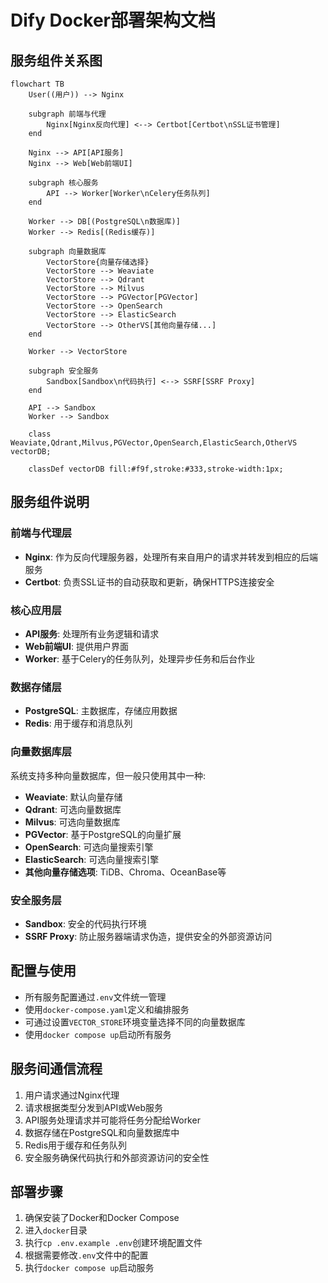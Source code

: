 # Dify Docker部署架构文档

## 服务组件关系图

```mermaid
flowchart TB
    User((用户)) --> Nginx
    
    subgraph 前端与代理
        Nginx[Nginx反向代理] <--> Certbot[Certbot\nSSL证书管理]
    end
    
    Nginx --> API[API服务]
    Nginx --> Web[Web前端UI]
    
    subgraph 核心服务
        API --> Worker[Worker\nCelery任务队列]
    end
    
    Worker --> DB[(PostgreSQL\n数据库)]
    Worker --> Redis[(Redis缓存)]
    
    subgraph 向量数据库
        VectorStore{向量存储选择}
        VectorStore --> Weaviate
        VectorStore --> Qdrant
        VectorStore --> Milvus
        VectorStore --> PGVector[PGVector]
        VectorStore --> OpenSearch
        VectorStore --> ElasticSearch
        VectorStore --> OtherVS[其他向量存储...]
    end
    
    Worker --> VectorStore
    
    subgraph 安全服务
        Sandbox[Sandbox\n代码执行] <--> SSRF[SSRF Proxy]
    end
    
    API --> Sandbox
    Worker --> Sandbox

    class Weaviate,Qdrant,Milvus,PGVector,OpenSearch,ElasticSearch,OtherVS vectorDB;
    
    classDef vectorDB fill:#f9f,stroke:#333,stroke-width:1px;
```

## 服务组件说明

### 前端与代理层
- **Nginx**: 作为反向代理服务器，处理所有来自用户的请求并转发到相应的后端服务
- **Certbot**: 负责SSL证书的自动获取和更新，确保HTTPS连接安全

### 核心应用层
- **API服务**: 处理所有业务逻辑和请求
- **Web前端UI**: 提供用户界面
- **Worker**: 基于Celery的任务队列，处理异步任务和后台作业

### 数据存储层
- **PostgreSQL**: 主数据库，存储应用数据
- **Redis**: 用于缓存和消息队列

### 向量数据库层
系统支持多种向量数据库，但一般只使用其中一种:
- **Weaviate**: 默认向量存储
- **Qdrant**: 可选向量数据库
- **Milvus**: 可选向量数据库
- **PGVector**: 基于PostgreSQL的向量扩展
- **OpenSearch**: 可选向量搜索引擎
- **ElasticSearch**: 可选向量搜索引擎
- **其他向量存储选项**: TiDB、Chroma、OceanBase等

### 安全服务层
- **Sandbox**: 安全的代码执行环境
- **SSRF Proxy**: 防止服务器端请求伪造，提供安全的外部资源访问

## 配置与使用
- 所有服务配置通过`.env`文件统一管理
- 使用`docker-compose.yaml`定义和编排服务
- 可通过设置`VECTOR_STORE`环境变量选择不同的向量数据库
- 使用`docker compose up`启动所有服务

## 服务间通信流程
1. 用户请求通过Nginx代理
2. 请求根据类型分发到API或Web服务
3. API服务处理请求并可能将任务分配给Worker
4. 数据存储在PostgreSQL和向量数据库中
5. Redis用于缓存和任务队列
6. 安全服务确保代码执行和外部资源访问的安全性

## 部署步骤
1. 确保安装了Docker和Docker Compose
2. 进入`docker`目录
3. 执行`cp .env.example .env`创建环境配置文件
4. 根据需要修改`.env`文件中的配置
5. 执行`docker compose up`启动服务 